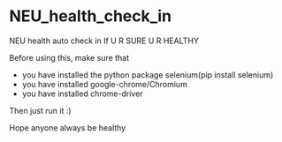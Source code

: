# NEU_health_check_in
NEU health auto check in If U R SURE U R HEALTHY

Before using this, make sure that
- you have installed the python package selenium(pip install selenium)
- you have installed google-chrome/Chromium
- you have installed chrome-driver

Then just run it :)

Hope anyone always be healthy
